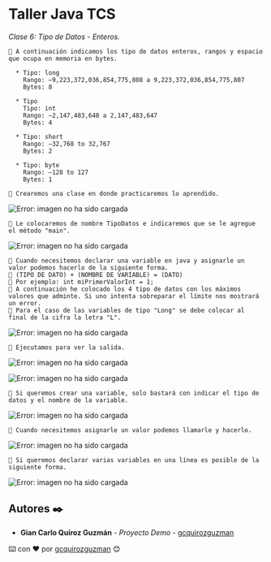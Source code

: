 # Taller Java TCS

_Clase 6: Tipo de Datos - Enteros._

```
📢 A continuación indicamos los tipo de datos enteros, rangos y espacio que ocupa en memoria en bytes.

  * Tipo: long
    Rango: –9,223,372,036,854,775,808 a 9,223,372,036,854,775,807
    Bytes: 8
    
  * Tipo 
    Tipo: int
    Rango: –2,147,483,648 a 2,147,483,647
    Bytes: 4
    
  * Tipo: short
    Rango: –32,768 to 32,767
    Bytes: 2
    
  * Tipo: byte
    Rango: –128 to 127
    Bytes: 1
```

```
📢 Crearemos una clase en donde practicaremos lo aprendido.
```

![Error: imagen no ha sido cargada](https://github.com/gcquirozguzman/java-tcs-202001/blob/Clase-06/imagenes/pagina_6_1.png)

```
📢 Le colocaremos de nombre TipoDatos e indicaremos que se le agregue el método "main".
```

![Error: imagen no ha sido cargada](https://github.com/gcquirozguzman/java-tcs-202001/blob/Clase-06/imagenes/pagina_6_2.png)

```
📢 Cuando necesitemos declarar una variable en java y asignarle un valor podemos hacerlo de la siguiente forma.
📢 (TIPO DE DATO) + (NOMBRE DE VARIABLE) = (DATO)
📢 Por ejemplo: int miPrimerValorInt = 1;
📢 A continuación he colocado los 4 tipo de datos con los máximos valores que adminte. Si uno intenta sobreparar el límite nos mostrará un error.
📢 Para el caso de las variables de tipo "Long" se debe colocar al final de la cifra la letra "L".
```

![Error: imagen no ha sido cargada](https://github.com/gcquirozguzman/java-tcs-202001/blob/Clase-06/imagenes/pagina_6_3.png)

```
📢 Ejecutamos para ver la salida.
```

![Error: imagen no ha sido cargada](https://github.com/gcquirozguzman/java-tcs-202001/blob/Clase-06/imagenes/pagina_6_4.png)

![Error: imagen no ha sido cargada](https://github.com/gcquirozguzman/java-tcs-202001/blob/Clase-06/imagenes/pagina_6_5.png)

```
📢 Si queremos crear una variable, solo bastará con indicar el tipo de datos y el nombre de la variable.
```

![Error: imagen no ha sido cargada](https://github.com/gcquirozguzman/java-tcs-202001/blob/Clase-06/imagenes/pagina_6_6.png)

```
📢 Cuando necesitemos asignarle un valor podemos llamarle y hacerlo.
```

![Error: imagen no ha sido cargada](https://github.com/gcquirozguzman/java-tcs-202001/blob/Clase-06/imagenes/pagina_6_7.png)

```
📢 Si queremos declarar varias variables en una línea es posible de la siguiente forma.
```

![Error: imagen no ha sido cargada](https://github.com/gcquirozguzman/java-tcs-202001/blob/Clase-06/imagenes/pagina_6_8.png)


## Autores ✒️

* **Gian Carlo Quiroz Guzmán** - *Proyecto Demo* - [gcquirozguzman](https://github.com/gcquirozguzman)



⌨️ con ❤️ por [gcquirozguzman](https://github.com/gcquirozguzman) 😊
